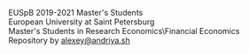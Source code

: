 EUSpB 2019-2021 Master's Students  
European University at Saint Petersburg  
Master's Students in Research Economics\Financial Economics  
Repository by alexey@andriya.sh  
